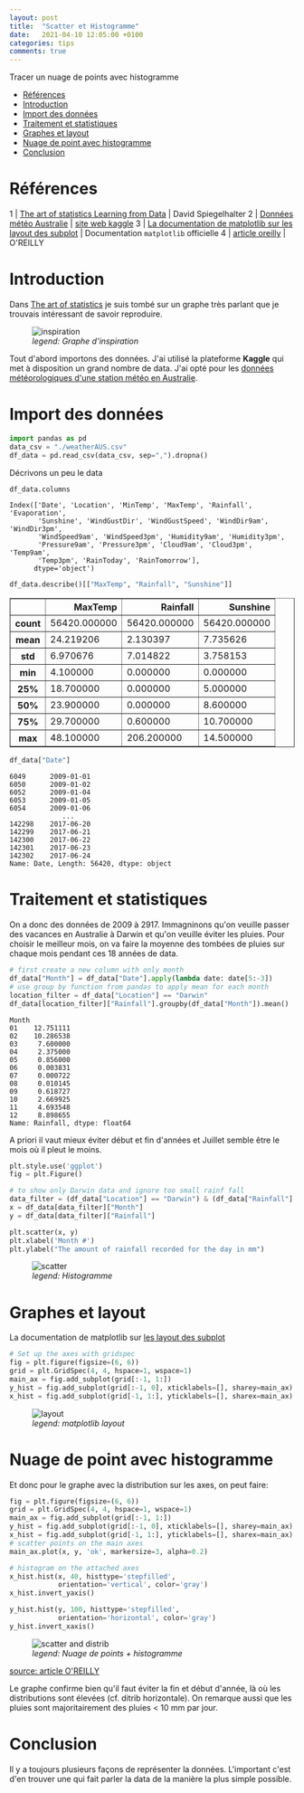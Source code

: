 ```yaml
---
layout: post
title:  "Scatter et Histogramme"
date:   2021-04-10 12:05:00 +0100
categories: tips
comments: true
---
```


Tracer un nuage de points avec histogramme

<!-- more -->

- [Références](#références)
- [Introduction](#introduction)
- [Import des données](#import-des-données)
- [Traitement et statistiques](#traitement-et-statistiques)
- [Graphes et layout](#graphes-et-layout)
- [Nuage de point avec histogramme](#nuage-de-point-avec-histogramme)
- [Conclusion](#conclusion)

# Références

1 | [The art of statistics Learning from Data](https://www.penguin.co.uk/books/294/294857/learning-from-data/9780241258767.html) | David Spiegelhalter
2 | [Données météo Australie](https://www.kaggle.com/jsphyg/weather-dataset-rattle-package?select=weatherAUS.csv) | [site web kaggle](https://www.kaggle.com/)
3 | [La documentation de matplotlib sur les layout des subplot](https://matplotlib.org/stable/tutorials/intermediate/gridspec.html) | Documentation `matplotlib` officielle 
4 | [article oreilly](https://www.oreilly.com/library/view/python-data-science/9781491912126/ch04.html) | O'REILLY

# Introduction

Dans [The art of statistics](#référence) je suis tombé sur un graphe très parlant que je trouvais intéressant de savoir reproduire.

<figure>
<img src="{{site.baseurl}}/assets/images/posts/scatter-distrib/inspiration.jpg" alt="inspiration">
<figcaption><i>legend: Graphe d'inspiration</i></figcaption>
</figure>

Tout d'abord importons des données. J'ai utilisé la plateforme **Kaggle** qui met à disposition un grand nombre de data. J'ai opté pour les [données météorologiques d'une station météo en Australie](#référence).  

# Import des données

```python
import pandas as pd
data_csv = "./weatherAUS.csv"
df_data = pd.read_csv(data_csv, sep=",").dropna()
```

Décrivons un peu le data


```python
df_data.columns
```




    Index(['Date', 'Location', 'MinTemp', 'MaxTemp', 'Rainfall', 'Evaporation',
           'Sunshine', 'WindGustDir', 'WindGustSpeed', 'WindDir9am', 'WindDir3pm',
           'WindSpeed9am', 'WindSpeed3pm', 'Humidity9am', 'Humidity3pm',
           'Pressure9am', 'Pressure3pm', 'Cloud9am', 'Cloud3pm', 'Temp9am',
           'Temp3pm', 'RainToday', 'RainTomorrow'],
          dtype='object')




```python
df_data.describe()[["MaxTemp", "Rainfall", "Sunshine"]]
```




<div>
<style scoped>
    .dataframe tbody tr th:only-of-type {
        vertical-align: middle;
    }

    .dataframe tbody tr th {
        vertical-align: top;
    }

    .dataframe thead th {
        text-align: right;
    }
</style>
<table border="1" class="dataframe">
  <thead>
    <tr style="text-align: right;">
      <th></th>
      <th>MaxTemp</th>
      <th>Rainfall</th>
      <th>Sunshine</th>
    </tr>
  </thead>
  <tbody>
    <tr>
      <th>count</th>
      <td>56420.000000</td>
      <td>56420.000000</td>
      <td>56420.000000</td>
    </tr>
    <tr>
      <th>mean</th>
      <td>24.219206</td>
      <td>2.130397</td>
      <td>7.735626</td>
    </tr>
    <tr>
      <th>std</th>
      <td>6.970676</td>
      <td>7.014822</td>
      <td>3.758153</td>
    </tr>
    <tr>
      <th>min</th>
      <td>4.100000</td>
      <td>0.000000</td>
      <td>0.000000</td>
    </tr>
    <tr>
      <th>25%</th>
      <td>18.700000</td>
      <td>0.000000</td>
      <td>5.000000</td>
    </tr>
    <tr>
      <th>50%</th>
      <td>23.900000</td>
      <td>0.000000</td>
      <td>8.600000</td>
    </tr>
    <tr>
      <th>75%</th>
      <td>29.700000</td>
      <td>0.600000</td>
      <td>10.700000</td>
    </tr>
    <tr>
      <th>max</th>
      <td>48.100000</td>
      <td>206.200000</td>
      <td>14.500000</td>
    </tr>
  </tbody>
</table>
</div>




```python
df_data["Date"]
```




    6049      2009-01-01
    6050      2009-01-02
    6052      2009-01-04
    6053      2009-01-05
    6054      2009-01-06
                 ...    
    142298    2017-06-20
    142299    2017-06-21
    142300    2017-06-22
    142301    2017-06-23
    142302    2017-06-24
    Name: Date, Length: 56420, dtype: object

# Traitement et statistiques

On a donc des données de 2009 à 2917. Immagninons qu'on veuille passer des vacances en Australie à Darwin et qu'on veuille éviter les pluies. Pour choisir le meilleur mois, on va faire la moyenne des tombées de pluies sur chaque mois pendant ces 18 années de data.


```python
# first create a new column with only month
df_data["Month"] = df_data["Date"].apply(lambda date: date[5:-3])
# use group by function from pandas to apply mean for each month
location_filter = df_data["Location"] == "Darwin"
df_data[location_filter]["Rainfall"].groupby(df_data["Month"]).mean()
```

    Month
    01    12.751111
    02    10.286538
    03     7.600000
    04     2.375000
    05     0.856000
    06     0.003831
    07     0.000722
    08     0.010145
    09     0.618727
    10     2.669925
    11     4.693548
    12     8.898655
    Name: Rainfall, dtype: float64



A priori il vaut mieux éviter début et fin d'années et Juillet semble être le mois où il pleut le moins.

```python
plt.style.use('ggplot')
fig = plt.Figure()

# to show only Darwin data and ignore too small rainf fall
data_filter = (df_data["Location"] == "Darwin") & (df_data["Rainfall"] > 5)
x = df_data[data_filter]["Month"]
y = df_data[data_filter]["Rainfall"]

plt.scatter(x, y)
plt.xlabel('Month #')
plt.ylabel("The amount of rainfall recorded for the day in mm")
```

<figure>
<img src="{{site.baseurl}}/assets/images/posts/scatter-distrib/output_11_1.png" alt="scatter">
<figcaption><i>legend: Histogramme</i></figcaption>
</figure>
    

# Graphes et layout

La documentation de matplotlib sur [les layout des subplot](#référence)

```python
# Set up the axes with gridspec
fig = plt.figure(figsize=(6, 6))
grid = plt.GridSpec(4, 4, hspace=1, wspace=1)
main_ax = fig.add_subplot(grid[:-1, 1:])
y_hist = fig.add_subplot(grid[:-1, 0], xticklabels=[], sharey=main_ax)
x_hist = fig.add_subplot(grid[-1, 1:], yticklabels=[], sharex=main_ax)
```
    
<figure>
<img src="{{site.baseurl}}/assets/images/posts/scatter-distrib/output_13_0.png" alt="layout">
<figcaption><i>legend: matplotlib layout</i></figcaption>
</figure>


# Nuage de point avec histogramme

Et donc pour le graphe avec la distribution sur les axes, on peut faire:

```python
fig = plt.figure(figsize=(6, 6))
grid = plt.GridSpec(4, 4, hspace=1, wspace=1)
main_ax = fig.add_subplot(grid[:-1, 1:])
y_hist = fig.add_subplot(grid[:-1, 0], xticklabels=[], sharey=main_ax)
x_hist = fig.add_subplot(grid[-1, 1:], yticklabels=[], sharex=main_ax)
# scatter points on the main axes
main_ax.plot(x, y, 'ok', markersize=3, alpha=0.2)

# histogram on the attached axes
x_hist.hist(x, 40, histtype='stepfilled',
            orientation='vertical', color='gray')
x_hist.invert_yaxis()

y_hist.hist(y, 100, histtype='stepfilled',
            orientation='horizontal', color='gray')
y_hist.invert_xaxis()
```


    
<figure>
<img src="{{site.baseurl}}/assets/images/posts/scatter-distrib/output_14_0.png" alt="scatter and distrib">
<figcaption><i>legend: Nuage de points + histogramme</i></figcaption>
</figure>


[source: article O'REILLY](#référence)

Le graphe confirme bien qu'il faut éviter la fin et début d'année, là où les distributions sont élevées (cf. ditrib horizontale). On remarque aussi que les pluies sont majoritairement des pluies < 10 mm par jour.

# Conclusion

Il y a toujours plusieurs façons de représenter la données. L'important c'est d'en trouver une qui fait parler la data de la manière la plus simple possible.